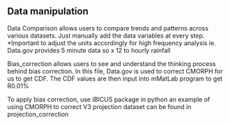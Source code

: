 ## Data manipulation

Data Comparison allows users to compare trends and patterns across various datasets. Just manually add the data variables at every step. 
*Important to adjust the units accordingly for high frequency analysis ie. Data.gov provides 5 minute data so x 12 to hourly rainfall

Bias_correction allows users to see and understand the thinking process behind bias correction. In this file, Data.gov is used to correct CMORPH for us to get CDF. The CDF values are then input into mMatLab program to get R0.01%

To apply bias correction, use IBICUS package in python
an example of using CMORPH to correct V3 projection dataset can be found in projection_correction 

